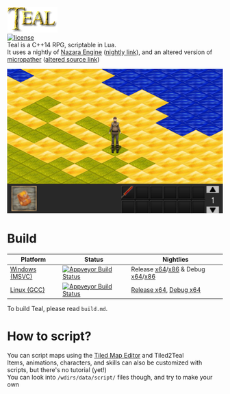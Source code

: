 ![Teal](wdirs/data/img/game/main/teal.png)  
[![license](https://img.shields.io/badge/license-MIT-blue.svg?style=flat)](https://github.com/Apjue/Teal/blob/master/LICENSE)  
Teal is a C++14 RPG, scriptable in Lua.   
It uses a nightly of [Nazara Engine](https://github.com/DigitalPulseSoftware/NazaraEngine) ([nightly link](https://github.com/Apjue/NazaraEngine/releases/tag/v0.4.y)), and an altered version of [micropather](https://github.com/leethomason/MicroPather) ([altered source link](https://github.com/Apjue/Teal/tree/master/extlibs/src/micropather))

![Screenshot](screenshot.png)

# Build
Platform       | Status          | Nightlies
-------------- | --------------- | ------------------
[Windows (MSVC)](https://ci.appveyor.com/project/Apjue/teal) | [![Appveyor Build Status](https://ci.appveyor.com/api/projects/status/github/Apjue/Teal?branch=master&svg=true)](https://ci.appveyor.com/project/Apjue/teal) | Release [x64](https://ci.appveyor.com/api/projects/Apjue/Teal/artifacts/build%2Fresult%2FTeal.7z?branch=master&job=Environment:+APPVEYOR_BUILD_WORKER_IMAGE=Visual+Studio+2017,+TOOLSET=vs2017,+CONFIG=Release,+PLATFORM=x64)/[x86](https://ci.appveyor.com/api/projects/Apjue/Teal/artifacts/build%2Fresult%2FTeal.7z?branch=master&job=Environment:+APPVEYOR_BUILD_WORKER_IMAGE=Visual+Studio+2017,+TOOLSET=vs2017,+CONFIG=Release,+PLATFORM=x86) & Debug [x64](https://ci.appveyor.com/api/projects/Apjue/Teal/artifacts/build%2Fresult%2FTeal.7z?branch=master&job=Environment:+APPVEYOR_BUILD_WORKER_IMAGE=Visual+Studio+2017,+TOOLSET=vs2017,+CONFIG=Debug,+PLATFORM=x64)/[x86](https://ci.appveyor.com/api/projects/Apjue/Teal/artifacts/build%2Fresult%2FTeal.7z?branch=master&job=Environment:+APPVEYOR_BUILD_WORKER_IMAGE=Visual+Studio+2017,+TOOLSET=vs2017,+CONFIG=Debug,+PLATFORM=x86)
[Linux (GCC)](https://ci.appveyor.com/project/Apjue/teal) | [![Appveyor Build Status](https://ci.appveyor.com/api/projects/status/github/Apjue/Teal?branch=master&svg=true)](https://ci.appveyor.com/project/Apjue/teal) | [Release x64](https://ci.appveyor.com/api/projects/Apjue/Teal/artifacts/build%2Fresult%2FTeal.7z?branch=master&job=Environment:+APPVEYOR_BUILD_WORKER_IMAGE=Ubuntu1804,+TOOLSET=gmake,+CONFIG=release,+PLATFORM=x64), [Debug x64](https://ci.appveyor.com/api/projects/Apjue/Teal/artifacts/build%2Fresult%2FTeal.7z?branch=master&job=Environment:+APPVEYOR_BUILD_WORKER_IMAGE=Ubuntu1804,+TOOLSET=gmake,+CONFIG=debug,+PLATFORM=x64)

To build Teal, please read `build.md`.

# How to script?
You can script maps using the [Tiled Map Editor](http://mapeditor.org) and Tiled2Teal  
Items, animations, characters, and skills can also be customized with scripts, but there's no tutorial (yet!)  
You can look into `/wdirs/data/script/` files though, and try to make your own